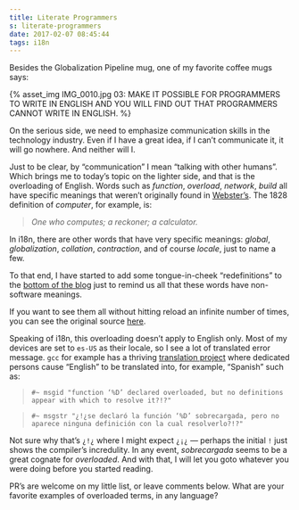 ```yaml
---
title: Literate Programmers
s: literate-programmers
date: 2017-02-07 08:45:44
tags: i18n
---
```


Besides the Globalization Pipeline mug, one of my favorite coffee mugs says:

{% asset_img IMG_0010.jpg 03: MAKE IT POSSIBLE FOR PROGRAMMERS TO WRITE IN ENGLISH AND YOU WILL FIND OUT THAT PROGRAMMERS CANNOT WRITE IN ENGLISH. %}

On the serious side, we need to emphasize communication skills in the technology industry. Even if I have a great idea, if I can’t communicate it, it will go nowhere. And neither will I.

Just to be clear, by “communication” I mean “talking with other humans”. Which brings me to today’s topic on the lighter side, and that is the overloading of English.
Words such as _function_, _overload_, _network_, _build_ all have specific meanings that weren’t originally found in [Webster’s](https://en.wikipedia.org/wiki/Webster's_Dictionary#First_edition_1828).
The 1828 definition of _computer_, for example, is:

> _One who computes; a reckoner; a calculator._

In i18n, there are other words that have very specific meanings: _global_, _globalization_, _collation_, _contraction_, and of course _locale_, just to name a few. 

To that end, I have started to add some tongue-in-cheek “redefinitions” to the [bottom of the blog](#rdfooter) just to remind us all that these words have non-software meanings.

If you want to see them all without hitting reload an infinite number of times, you can see the original source [here](https://github.com/srl295/srl295.github.io/blob/hexo/themes/landscape/source/js/retrodefinitions.js).

Speaking of i18n, this overloading doesn’t apply to English only. Most of my devices are set to `es-US` as their locale, so I see a lot of translated error message.  `gcc` for example has a thriving [translation project](http://translationproject.org/domain/gcc.html) where dedicated persons cause “English” to be translated into, for example, “Spanish” such as:


> `#~ msgid "function ‘%D’ declared overloaded, but no definitions appear with which to resolve it?!?"`

> `#~ msgstr "¿!¿se declaró la función ‘%D’ sobrecargada, pero no aparece ninguna definición con la cual resolverlo?!?"`

Not sure why that’s `¿!¿` where I might expect `¿¡¿` — perhaps the initial `!` just shows the compiler’s incredulity. In any event, _sobrecargada_ seems to be a great cognate for _overloaded_. And with that, I will let you goto whatever you were doing before you started reading.

PR’s are welcome on my little list, or leave comments below. What are your favorite examples of overloaded terms, in any language?